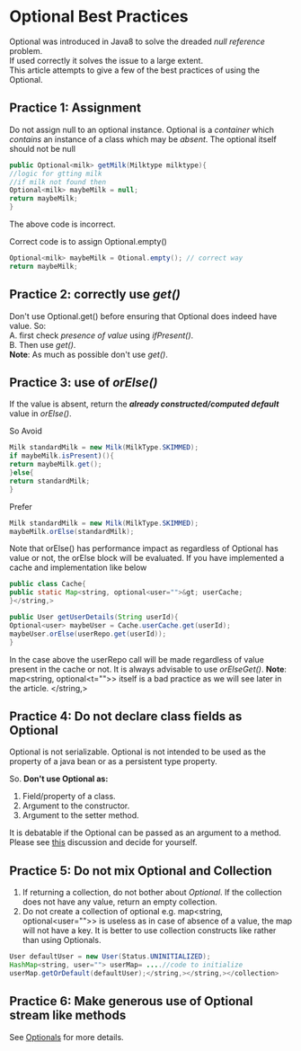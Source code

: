 # Optional Best Practices

Optional was introduced in Java8 to solve the dreaded _null reference_ problem.\
If used correctly it solves the issue to a large extent.\
This article attempts to give a few of the best practices of using the Optional.

## Practice 1: Assignment
Do not assign null to an optional instance. Optional is a _container_ which _contains_ an instance of a class which may be _absent_. The optional itself should not be null

```java
public Optional<milk> getMilk(Milktype milktype){
//logic for gtting milk
//if milk not found then
Optional<milk> maybeMilk = null;
return maybeMilk;
}
```
The above code is incorrect.</milk></milk>

Correct code is to assign Optional.empty()

```java
Optional<milk> maybeMilk = Otional.empty(); // correct way
return maybeMilk;
```

## Practice 2: correctly use _get()_
Don't use Optional.get() before ensuring that Optional does indeed have value. So:\
A. first check _presence of value_ using _ifPresent()_.\
B. Then use _get()_.\
**Note**: As much as possible don't use _get()_.

## Practice 3: use of _orElse()_
If the value is absent, return the _**already constructed/computed default**_ value in _orElse()_.

So Avoid
```java
Milk standardMilk = new Milk(MilkType.SKIMMED);
if maybeMilk.isPresent)(){
return maybeMilk.get();
}else{
return standardMilk;
}
```

Prefer
```java
Milk standardMilk = new Milk(MilkType.SKIMMED);
maybeMilk.orElse(standardMilk);
```

Note that orElse() has performance impact as regardless of Optional has value or not, the orElse block will be evaluated.
If you have implemented a cache and implementation like below
```java
public class Cache{
public static Map<string, optional<user="">&gt; userCache;
}</string,>

public User getUserDetails(String userId){
Optional<user> maybeUser = Cache.userCache.get(userId);
maybeUser.orElse(userRepo.get(userId));
}
```
In the case above the userRepo call will be made regardless of value present in the cache or not.
It is always advisable to use _orElseGet()_.
**Note**: map<string, optional<t="">&gt; itself is a bad practice as we will see later in the article. </string,></user>

## Practice 4: Do not declare class fields as Optional
Optional is not serializable. Optional is not intended to be used as the property of a java bean or as a persistent type property.

So. **Don't use Optional as:**

1. Field/property of a class.
2. Argument to the constructor.
3. Argument to the setter method.

It is debatable if the Optional can be passed as an argument to a method.
Please see [this](https://dzone.com/articles/optional-method-parameters)  discussion and decide for yourself.

## Practice 5: Do not mix Optional and Collection

1. If returning a collection, do not bother about _Optional<collection>_. If the collection does not have any value, return an empty collection.
2. Do not create a collection of optional e.g. map<string, optional<user="">&gt; is useless as in case of absence of a value, the map will not have a key.
It is better to use collection constructs like rather  than using Optionals.
```java
User defaultUser = new User(Status.UNINITIALIZED);
HashMap<string, user=""> userMap= ....//code to initialize
userMap.getOrDefault(defaultUser);</string,></string,></collection>

```

## Practice 6: Make generous use of Optional stream like methods
See [Optionals](http://bootcamptech.com/functional-programming-in-java-2-introducing-optional/) for more details.
